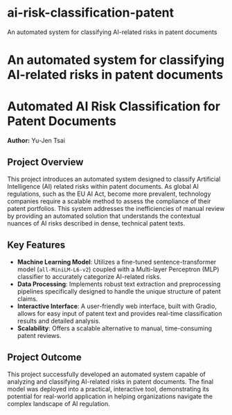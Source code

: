 # ai-risk-classification-patent
An automated system for classifying AI-related risks in patent documents

# An automated system for classifying AI-related risks in patent documents
# Automated AI Risk Classification for Patent Documents

**Author:** Yu-Jen Tsai

## Project Overview

This project introduces an automated system designed to classify Artificial Intelligence (AI) related risks within patent documents. As global AI regulations, such as the EU AI Act, become more prevalent, technology companies require a scalable method to assess the compliance of their patent portfolios. This system addresses the inefficiencies of manual review by providing an automated solution that understands the contextual nuances of AI risks described in dense, technical patent texts.

## Key Features

* **Machine Learning Model**: Utilizes a fine-tuned sentence-transformer model (`all-MiniLM-L6-v2`) coupled with a Multi-layer Perceptron (MLP) classifier to accurately categorize AI-related risks.
* **Data Processing**: Implements robust text extraction and preprocessing pipelines specifically designed to handle the unique structure of patent claims.
* **Interactive Interface**: A user-friendly web interface, built with Gradio, allows for easy input of patent text and provides real-time classification results and detailed analysis.
* **Scalability**: Offers a scalable alternative to manual, time-consuming patent reviews.


## Project Outcome

This project successfully developed an automated system capable of analyzing and classifying AI-related risks in patent documents. The final model was deployed into a practical, interactive tool, demonstrating its potential for real-world application in helping organizations navigate the complex landscape of AI regulation.
